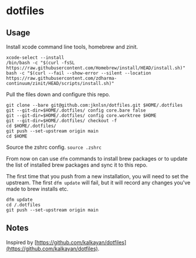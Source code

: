 # dotfiles

## Usage

Install xcode command line tools, homebrew and zinit.

```
xcode-select --install
/bin/bash -c "$(curl -fsSL https://raw.githubusercontent.com/Homebrew/install/HEAD/install.sh)"
bash -c "$(curl --fail --show-error --silent --location https://raw.githubusercontent.com/zdharma-continuum/zinit/HEAD/scripts/install.sh)"
```

Pull the files down and configure this repo.

```
git clone --bare git@github.com:jknlsn/dotfiles.git $HOME/.dotfiles
git --git-dir=$HOME/.dotfiles/ config core.bare false
git --git-dir=$HOME/.dotfiles/ config core.worktree $HOME
git --git-dir=$HOME/.dotfiles/ checkout -f
cd $HOME/.dotfiles/
git push --set-upstream origin main
cd $HOME
```

Source the zshrc config.
`source .zshrc`

From now on can use `dfm` commands to install brew packages or to update the list of installed brew packages and sync it to this repo.

The first time that you push from a new installation, you will need to set the upstream. The first `dfm update` will fail, but it will record any changes you've made to brew installs etc.

```
dfm update
cd /.dotfiles
git push --set-upstream origin main
```

## Notes

Inspired by [https://github.com/kalkayan/dotfiles](https://github.com/kalkayan/dotfiles).

